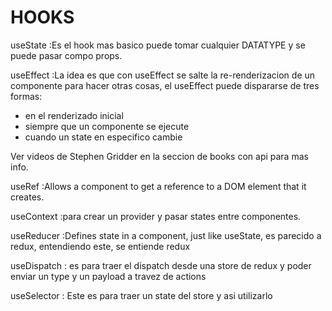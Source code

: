 # HOOKS

useState
:Es el hook mas basico puede tomar cualquier DATATYPE y se puede pasar compo props.

useEffect
:La idea es que con useEffect se salte la re-renderizacion de un componente para hacer otras cosas, el useEffect puede dispararse de tres formas:

- en el renderizado inicial
- siempre que un componente se ejecute
- cuando un state en especifico cambie

Ver videos de Stephen Gridder en la seccion de books con api para mas info.

useRef
:Allows a component to get a reference to a DOM element that it creates.

useContext
:para crear un provider y pasar states entre componentes.

useReducer
:Defines state in a component, just like useState, es parecido a redux, entendiendo este, se entiende redux

useDispatch
: es para traer el dispatch desde una store de redux y poder enviar un type y un payload a travez de actions

useSelector
: Este es para traer un state del store y asi utilizarlo
